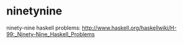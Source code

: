 ninetynine
==========

ninety-nine haskell problems: http://www.haskell.org/haskellwiki/H-99:_Ninety-Nine_Haskell_Problems
